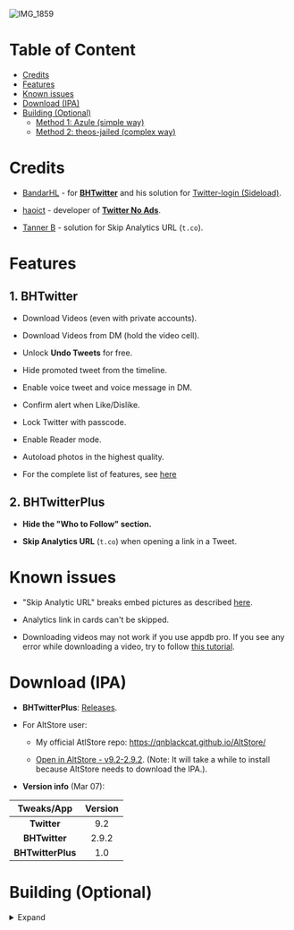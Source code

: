 ![IMG_1859](https://user-images.githubusercontent.com/52943116/134367319-9e7bca79-4947-46b7-b8ab-d65189bd2d04.PNG)


# Table of Content

* [Credits](#credits)
* [Features](#features)
* [Known issues](#known-issues)
* [Download (IPA)](#download-ipa)
* [Building (Optional)](#building-optional)
   * [Method 1: Azule (simple way)](#method-1-azule-simple-way)
   * [Method 2: theos-jailed (complex way)](#method-2-theos-jailed-complex-way)


# Credits

- [BandarHL](https://twitter.com/bandarhl?s=21) - for [**BHTwitter**](https://github.com/BandarHL/BHTwitter) and his solution for [Twitter-login (Sideload)](https://gist.github.com/e99a4ab4afb3f74f29c9525684092563).

- [haoict](https://twitter.com/haoict?s=21) - developer of [**Twitter No Ads**](https://github.com/haoict/twitter-no-ads).

- [Tanner B](https://twitter.com/NSExceptional) - solution for Skip Analytics URL (`t.co`).


# Features

## 1. BHTwitter

- Download Videos (even with private accounts).

- Download Videos from DM (hold the video cell).

- Unlock **Undo Tweets** for free.

- Hide promoted tweet from the timeline.

- Enable voice tweet and voice message in DM.

- Confirm alert when Like/Dislike.

- Lock Twitter with passcode.

- Enable Reader mode.

- Autoload photos in the highest quality.

- For the complete list of features, see [here](https://repo.packix.com/package/com.bandarhl.BHTwitter/)

## 2. BHTwitterPlus

- **Hide the "Who to Follow" section.**

- **Skip Analytics URL** (`t.co`) when opening a link in a Tweet.


# Known issues

- "Skip Analytic URL" breaks embed pictures as described [here](https://github.com/haoict/twitter-no-ads/issues/15).

- Analytics link in cards can't be skipped.

- Downloading videos may not work if you use appdb pro. If you see any error while downloading a video, try to follow [this tutorial](https://www.reddit.com/r/sideloaded/comments/pub39h/guide_how_to_fix_uyouuyou_download_not_working/).


# Download (IPA)

- **BHTwitterPlus**: [Releases](https://github.com/qnblackcat/BHTwitter-Plus_Sideloaded/releases/).

- For AltStore user: 

  - My official AtlStore repo: https://qnblackcat.github.io/AltStore/
 
  - [Open in AltStore - v9.2-2.9.2](https://tinyurl.com/yd2tz5z5). (Note: It will take a while to install because AltStore needs to download the IPA.). 

- **Version info** (Mar 07):

| **Tweaks/App**| **Version**  |
| :-----------: | :-----------:|
| **Twitter** | 9.2 |
| **BHTwitter** | 2.9.2 |
| **BHTwitterPlus** | 1.0 |


# Building (Optional)
<details>
  <summary>Expand</summary>

> Attention: You'll need to fix Twitter login using BandarHL's [method](https://gist.github.com/BandarHL/e99a4ab4afb3f74f29c9525684092563). You can use my compiled dylib as well [BHTwitterPlus.dylib](https://github.com/qnblackcat/BHTwitter-Plus_Sideloaded/releases/).

## Method 1: Azule (simple way)

1. Setup [Azule](https://github.com/Al4ise/Azule) on your machine (macOS/Linux/iOS).

2. Download all the tweaks you want to inject. **BHTwitterPlus.dylib** can be found in the [Releases tab](https://github.com/qnblackcat/BHTwitter-Plus_Sideloaded/releases/).

3. Run `azule -h` in any Terminal window and follow the instruction.

## Method 2: theos-jailed (complex way)

1. Setup [theos-jailed](https://github.com/kabiroberai/theos-jailed/wiki/Installation)

2. Clone this repo:

```
git clone https://github.com/qnblackcat/BHTwitter-Plus_Sideloaded.git
```

3. Open `Makefile` and edit the path to your decrypted Twitter IPA. 

4. Optional: Modify the app your way. I suggest you take a look at the [theos-jailed wiki](https://github.com/kabiroberai/theos-jailed/wiki/Usage).

5. `cd` to the project folder, run:
```
make clean package
```
<details>